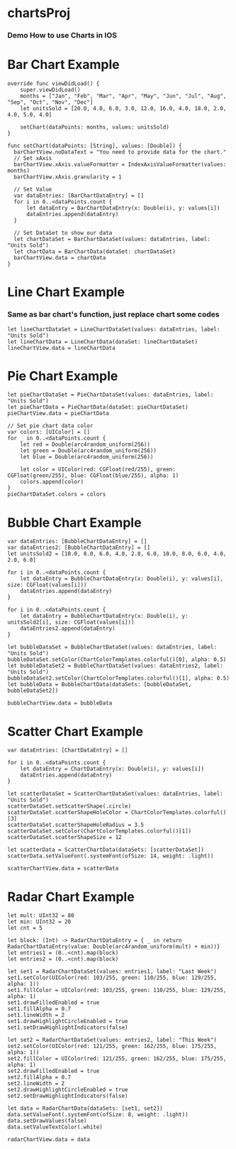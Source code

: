 # chartsProj

### Demo How to use Charts in IOS

# Bar Chart Example

    override func viewDidLoad() {
        super.viewDidLoad()    
        months = ["Jan", "Feb", "Mar", "Apr", "May", "Jun", "Jul", "Aug", "Sep", "Oct", "Nov", "Dec"]
        let unitsSold = [20.0, 4.0, 6.0, 3.0, 12.0, 16.0, 4.0, 18.0, 2.0, 4.0, 5.0, 4.0]

        setChart(dataPoints: months, values: unitsSold)
    }
    
    func setChart(dataPoints: [String], values: [Double]) {
      barChartView.noDataText = "You need to provide data for the chart."        
      // Set xAxis
      barChartView.xAxis.valueFormatter = IndexAxisValueFormatter(values: months)
      barChartView.xAxis.granularity = 1
        
      // Set Value
      var dataEntries: [BarChartDataEntry] = []
      for i in 0..<dataPoints.count {
          let dataEntry = BarChartDataEntry(x: Double(i), y: values[i])
          dataEntries.append(dataEntry)
      }
  
      // Set DataSet to show our data
      let chartDataSet = BarChartDataSet(values: dataEntries, label: "Units Sold")
      let chartData = BarChartData(dataSet: chartDataSet)
      barChartView.data = chartData
    }

# Line Chart Example
### Same as bar chart's function, just replace chart some codes

    let lineChartDataSet = LineChartDataSet(values: dataEntries, label: "Units Sold")
    let lineChartData = LineChartData(dataSet: lineChartDataSet)    
    lineChartView.data = lineChartData

# Pie Chart Example

    let pieChartDataSet = PieChartDataSet(values: dataEntries, label: "Units Sold")
    let pieChartData = PieChartData(dataSet: pieChartDataSet)    
    pieChartView.data = pieChartData
        
    // Set pie chart data color
    var colors: [UIColor] = []    
    for _ in 0..<dataPoints.count {
        let red = Double(arc4random_uniform(256))
        let green = Double(arc4random_uniform(256))
        let blue = Double(arc4random_uniform(256))
            
        let color = UIColor(red: CGFloat(red/255), green: CGFloat(green/255), blue: CGFloat(blue/255), alpha: 1)
        colors.append(color)
    }    
    pieChartDataSet.colors = colors

# Bubble Chart Example
    var dataEntries: [BubbleChartDataEntry] = []
    var dataEntries2: [BubbleChartDataEntry] = []
    let unitsSold2 = [10.0, 8.0, 6.0, 4.0, 2.0, 6.0, 10.0, 8.0, 6.0, 4.0, 2.0, 6.0]
           
    for i in 0..<dataPoints.count {
        let dataEntry = BubbleChartDataEntry(x: Double(i), y: values[i], size: CGFloat(values[i]))
        dataEntries.append(dataEntry)
    }
        
    for i in 0..<dataPoints.count {
        let dataEntry = BubbleChartDataEntry(x: Double(i), y: unitsSold2[i], size: CGFloat(values[i]))
        dataEntries2.append(dataEntry)
    }
        
    let bubbleDataSet = BubbleChartDataSet(values: dataEntries, label: "Units Sold")
    bubbleDataSet.setColor(ChartColorTemplates.colorful()[0], alpha: 0.5)
    let bubbleDataSet2 = BubbleChartDataSet(values: dataEntries2, label: "Units Sold")
    bubbleDataSet2.setColor(ChartColorTemplates.colorful()[1], alpha: 0.5)
    let bubbleData = BubbleChartData(dataSets: [bubbleDataSet, bubbleDataSet2])
        
    bubbleChartView.data = bubbleData

# Scatter Chart Example
    
    var dataEntries: [ChartDataEntry] = []
        
    for i in 0..<dataPoints.count {
        let dataEntry = ChartDataEntry(x: Double(i), y: values[i])
        dataEntries.append(dataEntry)
    }
        
    let scatterDataSet = ScatterChartDataSet(values: dataEntries, label: "Units Sold")
    scatterDataSet.setScatterShape(.circle)
    scatterDataSet.scatterShapeHoleColor = ChartColorTemplates.colorful()[3]
    scatterDataSet.scatterShapeHoleRadius = 3.5
    scatterDataSet.setColor(ChartColorTemplates.colorful()[1])
    scatterDataSet.scatterShapeSize = 12
        
    let scatterData = ScatterChartData(dataSets: [scatterDataSet])
    scatterData.setValueFont(.systemFont(ofSize: 14, weight: .light))
       
    scatterChartView.data = scatterData

# Radar Chart Example

    let mult: UInt32 = 80
    let min: UInt32 = 20
    let cnt = 5
        
    let block: (Int) -> RadarChartDataEntry = { _ in return RadarChartDataEntry(value: Double(arc4random_uniform(mult) + min))}
    let entries1 = (0..<cnt).map(block)
    let entries2 = (0..<cnt).map(block)
        
    let set1 = RadarChartDataSet(values: entries1, label: "Last Week")
    set1.setColor(UIColor(red: 103/255, green: 110/255, blue: 129/255, alpha: 1))
    set1.fillColor = UIColor(red: 103/255, green: 110/255, blue: 129/255, alpha: 1)
    set1.drawFilledEnabled = true
    set1.fillAlpha = 0.7
    set1.lineWidth = 2
    set1.drawHighlightCircleEnabled = true
    set1.setDrawHighlightIndicators(false)
      
    let set2 = RadarChartDataSet(values: entries2, label: "This Week")
    set2.setColor(UIColor(red: 121/255, green: 162/255, blue: 175/255, alpha: 1))
    set2.fillColor = UIColor(red: 121/255, green: 162/255, blue: 175/255, alpha: 1)
    set2.drawFilledEnabled = true
    set2.fillAlpha = 0.7
    set2.lineWidth = 2
    set2.drawHighlightCircleEnabled = true
    set2.setDrawHighlightIndicators(false)
        
    let data = RadarChartData(dataSets: [set1, set2])
    data.setValueFont(.systemFont(ofSize: 8, weight: .light))
    data.setDrawValues(false)
    data.setValueTextColor(.white)
      
    radarChartView.data = data
